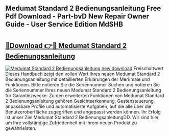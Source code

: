 ## Medumat Standard 2 Bedienungsanleitung Free Pdf Download - Part-bvD New Repair Owner Guide - User Service Edition MdSHB

# <h2><a href="http://df5lrw.blite.top/?on=Medumat+Standard+2+Bedienungsanleitung">🔗Download 👉🔴 Medumat Standard 2 Bedienungsanleitung</a></h2>

[![Medumat Standard 2 Bedienungsanleitung new download](https://i.imgur.com/lujVjoI.png)](http://df5lrw.blite.top/?on=Medumat+Standard+2+Bedienungsanleitung)
Freischaltwert Dieses Handbuch zeigt den vollen Wert Ihres neuen Medumat Standard 2 Bedienungsanleitung mit detaillierten Erklärungen der Merkmale und Funktionen. Bitte notieren Sie die Seriennummer Suchen und notieren Sie die Seriennummer Ihres neuen Medumat Standard 2 Bedienungsanleitung für Garantiezwecke. Zu den erweiterten Funktionen von Medumat Standard 2 Bedienungsanleitung gehören Gesichtserkennung, Gestensteuerung, anpassbare Profile und automatisierte Aufgaben, auf die alle über die Benutzeroberfläche zugegriffen und angepasst werden können. Ihr Erfolg ist unser Ziel Medumat Standard 2 BedienungsanleitungDD. Wir sind hier, um Ihre vollständige Zufriedenheit mit Ihrem neuen Produkt zu gewährleisten.
